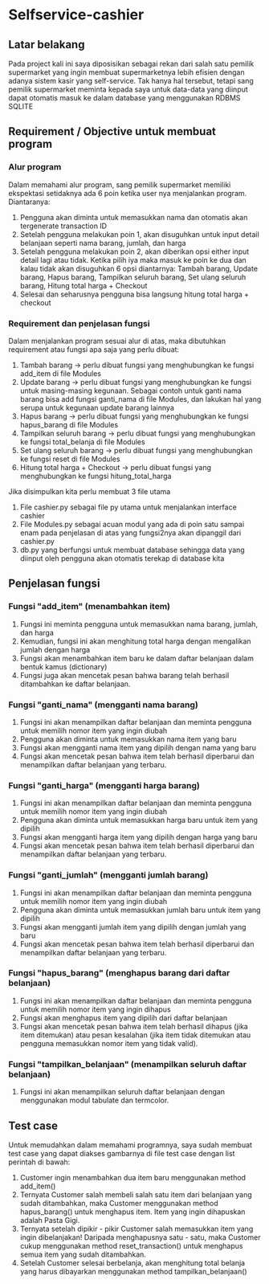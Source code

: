 # Selfservice-cashier

## Latar belakang
Pada project kali ini saya diposisikan sebagai rekan dari salah satu pemilik supermarket yang ingin membuat supermarketnya lebih efisien dengan adanya sistem kasir yang self-service. Tak hanya hal tersebut, tetapi sang pemilik supermarket meminta kepada saya untuk data-data yang diinput dapat otomatis masuk ke dalam database yang menggunakan RDBMS SQLITE

## Requirement / Objective untuk membuat program
### Alur program
Dalam memahami alur program, sang pemilik supermarket memiliki ekspektasi setidaknya ada 6 poin ketika user nya menjalankan program. Diantaranya:
1. Pengguna akan diminta untuk memasukkan nama dan otomatis akan tergenerate transaction ID
2. Setelah pengguna melakukan poin 1, akan disuguhkan untuk input detail belanjaan seperti nama barang, jumlah, dan harga
3. Setelah pengguna melakukan poin 2, akan diberikan opsi either input detail lagi atau tidak. Ketika pilih iya maka masuk ke poin ke dua dan kalau tidak akan disuguhkan 6 opsi diantarnya: Tambah barang, Update barang, Hapus barang, Tampilkan seluruh barang, Set ulang seluruh barang, Hitung total harga + Checkout
4. Selesai dan seharusnya pengguna bisa langsung hitung total harga + checkout

### Requirement dan penjelasan fungsi
Dalam menjalankan program sesuai alur di atas, maka dibutuhkan requirement atau fungsi apa saja yang perlu dibuat:
1. Tambah barang -> perlu dibuat fungsi yang menghubungkan ke fungsi add_item di file Modules
2. Update barang -> perlu dibuat fungsi yang menghubungkan ke fungsi untuk masing-masing kegunaan. Sebagai contoh untuk ganti nama barang bisa add fungsi ganti_nama di file Modules, dan lakukan hal yang serupa untuk kegunaan update barang lainnya
3. Hapus barang -> perlu dibuat fungsi yang menghubungkan ke fungsi hapus_barang di file Modules 
4. Tampilkan seluruh barang -> perlu dibuat fungsi yang menghubungkan ke fungsi total_belanja di file Modules
5. Set ulang seluruh barang -> perlu dibuat fungsi yang menghubungkan ke fungsi reset di file Modules
6. Hitung total harga + Checkout -> perlu dibuat fungsi yang menghubungkan ke fungsi hitung_total_harga

Jika disimpulkan kita perlu membuat 3 file utama
1. File cashier.py sebagai file py utama untuk menjalankan interface cashier
2. File Modules.py sebagai acuan modul yang ada di poin satu sampai enam pada penjelasan di atas yang fungsi2nya akan dipanggil dari cashier.py
3. db.py yang berfungsi untuk membuat database sehingga data yang diinput oleh pengguna akan otomatis terekap di database kita


## Penjelasan fungsi
### Fungsi "add_item" (menambahkan item)
1. Fungsi ini meminta pengguna untuk memasukkan nama barang, jumlah, dan harga
2. Kemudian, fungsi ini akan menghitung total harga dengan mengalikan jumlah dengan harga
3. Fungsi akan menambahkan item baru ke dalam daftar belanjaan dalam bentuk kamus (dictionary)
4. Fungsi juga akan mencetak pesan bahwa barang telah berhasil ditambahkan ke daftar belanjaan.
### Fungsi "ganti_nama" (mengganti nama barang)
1. Fungsi ini akan menampilkan daftar belanjaan dan meminta pengguna untuk memilih nomor item yang ingin diubah
2. Pengguna akan diminta untuk memasukkan nama item yang baru
3. Fungsi akan mengganti nama item yang dipilih dengan nama yang baru
4. Fungsi akan mencetak pesan bahwa item telah berhasil diperbarui dan menampilkan daftar belanjaan yang terbaru.
### Fungsi "ganti_harga" (mengganti harga barang)
1. Fungsi ini akan menampilkan daftar belanjaan dan meminta pengguna untuk memilih nomor item yang ingin diubah
2. Pengguna akan diminta untuk memasukkan harga baru untuk item yang dipilih
3. Fungsi akan mengganti harga item yang dipilih dengan harga yang baru
4. Fungsi akan mencetak pesan bahwa item telah berhasil diperbarui dan menampilkan daftar belanjaan yang terbaru.
### Fungsi "ganti_jumlah" (mengganti jumlah barang)
1. Fungsi ini akan menampilkan daftar belanjaan dan meminta pengguna untuk memilih nomor item yang ingin diubah
2. Pengguna akan diminta untuk memasukkan jumlah baru untuk item yang dipilih
3. Fungsi akan mengganti jumlah item yang dipilih dengan jumlah yang baru
4. Fungsi akan mencetak pesan bahwa item telah berhasil diperbarui dan menampilkan daftar belanjaan yang terbaru.
### Fungsi "hapus_barang" (menghapus barang dari daftar belanjaan)
1. Fungsi ini akan menampilkan daftar belanjaan dan meminta pengguna untuk memilih nomor item yang ingin dihapus
2. Fungsi akan menghapus item yang dipilih dari daftar belanjaan
3. Fungsi akan mencetak pesan bahwa item telah berhasil dihapus (jika item ditemukan) atau pesan kesalahan (jika item tidak ditemukan atau pengguna memasukkan nomor item yang tidak valid).
### Fungsi "tampilkan_belanjaan" (menampilkan seluruh daftar belanjaan)
1. Fungsi ini akan menampilkan seluruh daftar belanjaan dengan menggunakan modul tabulate dan termcolor.

## Test case
Untuk memudahkan dalam memahami programnya, saya sudah membuat test case yang dapat diakses gambarnya di file test case dengan list perintah di bawah:
1. Customer ingin menambahkan dua item baru menggunakan method add_item()
2. Ternyata Customer salah membeli salah satu item dari belanjaan yang sudah ditambahkan, maka Customer menggunakan method hapus_barang() untuk menghapus item. Item yang ingin dihapuskan adalah Pasta Gigi.
3. Ternyata setelah dipikir - pikir Customer salah memasukkan item yang ingin dibelanjakan! Daripada menghapusnya satu - satu, maka Customer cukup menggunakan method reset_transaction() untuk menghapus semua item yang sudah ditambahkan.
4. Setelah Customer selesai berbelanja, akan menghitung total belanja yang harus dibayarkan menggunakan method tampilkan_belanjaan()
